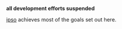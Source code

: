 
**all development efforts suspended**

[ipso](https://github.com/nomilous/ipso) achieves most of the goals set out here.


